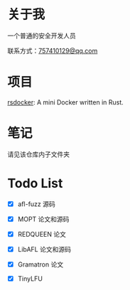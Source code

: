 # 关于我
一个普通的安全开发人员

联系方式：757410129@qq.com

# 项目

[rsdocker](https://github.com/mark0-cn/rsdocker): A mini Docker written in Rust.

# 笔记

请见该仓库内子文件夹

# Todo List

- [x] afl-fuzz 源码
- [x] MOPT 论文和源码
- [x] REDQUEEN 论文
- [x] LibAFL 论文和源码
- [x] Gramatron 论文
- [x] TinyLFU

